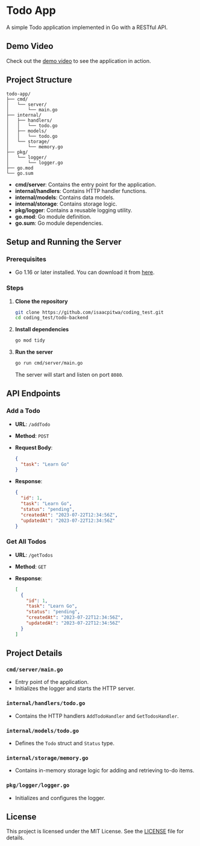# Todo App

A simple Todo application implemented in Go with a RESTful API.

## Demo Video

Check out the [demo video](https://www.loom.com/share/0eaaddd2fe5e4d14adcb282df4288410?sid=8b7d1868-6d2e-4bcb-83f8-bf1368079ae8) to see the application in action.

## Project Structure

```
todo-app/
├── cmd/
│   └── server/
│       └── main.go
├── internal/
│   ├── handlers/
│   │   └── todo.go
│   ├── models/
│   │   └── todo.go
│   └── storage/
│       └── memory.go
├── pkg/
│   └── logger/
│       └── logger.go
├── go.mod
└── go.sum
```

- **cmd/server**: Contains the entry point for the application.
- **internal/handlers**: Contains HTTP handler functions.
- **internal/models**: Contains data models.
- **internal/storage**: Contains storage logic.
- **pkg/logger**: Contains a reusable logging utility.
- **go.mod**: Go module definition.
- **go.sum**: Go module dependencies.

## Setup and Running the Server

### Prerequisites

- Go 1.16 or later installed. You can download it from [here](https://golang.org/dl/).

### Steps

1. **Clone the repository**

   ```sh
   git clone https://github.com/isaacpitwa/coding_test.git
   cd coding_test/todo-backend
   ```

2. **Install dependencies**

   ```sh
   go mod tidy
   ```

3. **Run the server**

   ```sh
   go run cmd/server/main.go
   ```

   The server will start and listen on port `8080`.

## API Endpoints

### Add a Todo

- **URL**: `/addTodo`
- **Method**: `POST`
- **Request Body**:

  ```json
  {
    "task": "Learn Go"
  }
  ```

- **Response**:

  ```json
  {
    "id": 1,
    "task": "Learn Go",
    "status": "pending",
    "createdAt": "2023-07-22T12:34:56Z",
    "updatedAt": "2023-07-22T12:34:56Z"
  }
  ```

### Get All Todos

- **URL**: `/getTodos`
- **Method**: `GET`
- **Response**:

  ```json
  [
    {
      "id": 1,
      "task": "Learn Go",
      "status": "pending",
      "createdAt": "2023-07-22T12:34:56Z",
      "updatedAt": "2023-07-22T12:34:56Z"
    }
  ]
  ```

## Project Details

### `cmd/server/main.go`

- Entry point of the application.
- Initializes the logger and starts the HTTP server.

### `internal/handlers/todo.go`

- Contains the HTTP handlers `AddTodoHandler` and `GetTodosHandler`.

### `internal/models/todo.go`

- Defines the `Todo` struct and `Status` type.

### `internal/storage/memory.go`

- Contains in-memory storage logic for adding and retrieving to-do items.

### `pkg/logger/logger.go`

- Initializes and configures the logger.

## License

This project is licensed under the MIT License. See the [LICENSE](LICENSE) file for details.
